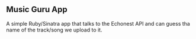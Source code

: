 ## Music Guru App

A simple Ruby/Sinatra app that talks to the Echonest API and can guess tha name of the track/song
we upload to it.

